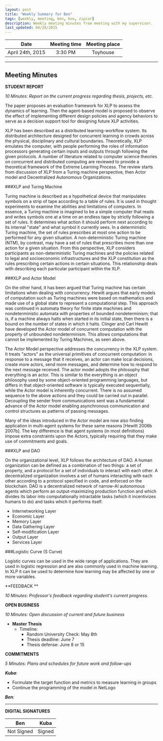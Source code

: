 ```yaml
---
layout: post
title: "Weekly Summary for Ben"
tags: [weekly, meeting, ben, koo, zipcar]
description: Weekly meeting minutes from meeting with my supervisor.
last_updated: 04/24/2015
---
```


|**Date** |**Meeting time**|**Meeting place**
| ------------- |:----------------:|:-------:
|April 24th, 2015| 3:30 PM | Toyhouse


----------


Meeting Minutes
------

 **STUDENT REPORT** 

 *10 Minutes: Report on the current progress regarding thesis, projects, etc.*

The paper proposes an evaluation framework for XLP to assess the dynamics of learning. Then the agent-based model is proposed to observe the effect of implementing different design policies and agency behaviors to serve as a decision support tool for designing future XLP activities. 

XLP has been described as a distributed learning-workflow system. Its distributed architecture designed for concurrent learning in crowds across the physical, disciplinary and cultural boundaries. Theoretically, XLP emulates the computer, with people performing the roles of information processors generating certain inputs and outputs through following the given protocols. A number of literature related to computer science theories on concurrent and distributed computing are reviewed to provide a theoretical framework of the Extreme Learning Process. The review starts from discussion of XLP from a Turing machine perspective, then Actor model and Decentralized Autonomous Organizations. 

###XLP and Turing Machine

Turing machine is described as a hypothetical device that manipulates symbols on a strip of tape according to a table of rules. It is used in thought experiments to examine the abilities and limitations of computers. In essence, a Turing machine is imagined to be a simple computer that reads and writes symbols one at a time on an endless tape by strictly following a set of rules. It determines what action it should perform next according to its internal "state" and what symbol it currently sees. In a deterministic Turing machine, the set of rules prescribes at most one action to be performed for any given situation. A non-deterministic Turing machine (NTM), by contrast, may have a set of rules that prescribes more than one action for a given situation. From this perspective, XLP considers participants as non-deterministic Turing machines and the policies related to legal and socioeconomic infrastructures and the XLP constitution as the rules prescribing certain actions in certain situations. This relationship deals with describing each particular participant within the XLP. 

###XLP and Actor Model

On the other hand, it has been argued that Turing machine has certain limitations when dealing with concurrency. Hewitt argues that early models of computation such as Turing machines were based on mathematics and made use of a global state to represent a computational step. This approach was continued in automata theory for finite state machines and nondeterministic automata with properties of bounded nondeterminism; that is, if a machine always halts when started in its initial state, then there is a bound on the number of states in which it halts. Clinger and Carl Hewitt have developed the Actor model of concurrent computation with the property of unbounded nondeterminism. This allows computations that cannot be implemented by Turing Machines, as seen above. 

The Actor Model perspective addresses the concurrency in the XLP system. It treats "actors" as the universal primitives of concurrent computation: in response to a message that it receives, an actor can make local decisions, create more actors, send more messages, and determine how to respond to the next message received. The actor model adopts the philosophy that everything is an actor. This is similar to the everything is an object philosophy used by some object-oriented programming languages, but differs in that object-oriented software is typically executed sequentially, while the Actor model is inherently concurrent. There is no assumed sequence to the above actions and they could be carried out in parallel. Decoupling the sender from communications sent was a fundamental advance of the Actor model enabling asynchronous communication and control structures as patterns of passing messages.


Many of the ideas introduced in the Actor model are now also finding application in multi-agent systems for these same reasons [Hewitt 2006b 2007b]. The key difference is that agent systems (in most definitions) impose extra constraints upon the Actors, typically requiring that they make use of commitments and goals.

###XLP and DAO

 On the organizational level, XLP follows the architecture of DAO.   A human organization can be defined as a combination of two things: a set of property, and a protocol for a set of individuals to interact with each other. A decentralized organization involves a set of humans interacting with each other according to a protocol specified in code, and enforced on the blockchain. DAO is a decentralized network of narrow-AI autonomous agents which perform an output-maximizing production function and which divides its labor into computationally intractable tasks (which it incentivizes humans to do) and tasks which it performs itself.

 - Internetworking Layer
 - Economic Layer
 - Memory Layer
 - Data Gathering Layer
 - Self-modification Layer
 - Output Layer 
 - Services Layer


###Logistic Curve (S Curve)

Logistic curves can be used in the wide range of applications. They are used in logistic regression and are also commonly used in machine learning. In XLP it can be used to determine how learning may be affected by one or more variables.



**FEEDBACK **
 
 *10 Minutes: Professor's feedback regarding student's current progress.*
 

**OPEN BUSINESS**

*10 Minutes: Open discussion of current and future business*

- **Master Thesis**
	- Timeline: 
		- Random University Check: May 8th
		- Thesis deadline: June 7
		- Thesis defense: June 8 or 15

**COMMITMENTS**

*5 Minutes: Plans and schedules for future work and follow-ups*


***Kuba***:

- Formulate the target function and metrics to measure learning in groups
- Continue the programming of the model in NetLogo

***Ben***:




----------


**DIGITAL SIGNATURES**

|**Ben** |**Kuba**|
| ------------- |----------------|
|Not Signed| Signed


